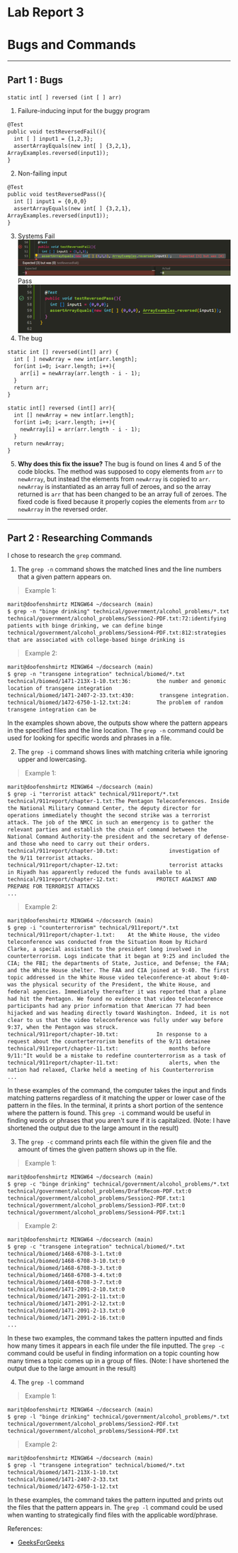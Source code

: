 # Lab Report 3
# Bugs and Commands
---
## Part 1 : Bugs
`static int[ ] reversed (int [ ] arr)`
1. Failure-inducing input for the buggy program
```
@Test
public void testReversedFail(){
  int [ ] input1 = {1,2,3};
  assertArrayEquals(new int[ ] {3,2,1}, ArrayExamples.reversed(input1));
}
```
2.  Non-failing input
```
@Test
public void testReversedPass(){
  int [] input1 = {0,0,0}
  assertArrayEquals(new int[ ] {3,2,1}, ArrayExamples.reversed(input1));
}
```
3.   Systems
    Fail
    ![Image](lab-report-3-part3FAIL.png)
    Pass
    ![Image](lab-report-part3PASS.png)
5.   The bug
```
static int [] reversed(int[] arr) {
  int [ ] newArray = new int[arr.length];
  for(int i=0; i<arr.length; i++){
    arr[i] = newArray(arr.length - i - 1);
  }
  return arr;
}
```

```
static int[] reversed (int[] arr){
  int [] newArray = new int[arr.length];
  for(int i=0; i<arr.length; i++){
    newArray[i] = arr(arr.length - i - 1);
  }
  return newArray;
}
```
5. **Why does this fix the issue?**
The bug is found on lines 4 and 5 of the code blocks. The method was supposed to copy elements from `arr` to `newArray`, but instead the elements from `newArray` is copied to `arr`.  `newArray` is instantiated as an array full of zeroes, and so the array returned is `arr` that has been changed to be an array full of zeroes. The fixed code is fixed because it properly copies the elements from `arr` to `newArray` in the reversed order. 
---
## Part 2 : Researching Commands
I chose to research the `grep` command. 

1. The `grep -n` command shows the matched lines and the line numbers that a given pattern appears on.

> Example 1:

```
marit@doofenshmirtz MINGW64 ~/docsearch (main)
$ grep -n "binge drinking" technical/government/alcohol_problems/*.txt
technical/government/alcohol_problems/Session2-PDF.txt:72:identifying patients with binge drinking, we can define binge
technical/government/alcohol_problems/Session4-PDF.txt:812:strategies that are associated with college-based binge drinking is

```

> Example 2:

```
marit@doofenshmirtz MINGW64 ~/docsearch (main)
$ grep -n "transgene integration" technical/biomed/*.txt
technical/biomed/1471-213X-1-10.txt:36:        the number and genomic location of transgene integration
technical/biomed/1471-2407-2-33.txt:430:        transgene integration.
technical/biomed/1472-6750-1-12.txt:24:        The problem of random transgene integration can be

```
In the examples shown above, the outputs show where the pattern appears in the specified files and the line location. The `grep -n` command could be used for looking for specific words and phrases in a file.

2. The `grep -i` command shows lines with matching criteria while ignoring upper and lowercasing.

> Example 1:

```
marit@doofenshmirtz MINGW64 ~/docsearch (main)
$ grep -i "terrorist attack" technical/911report/*.txt
technical/911report/chapter-1.txt:The Pentagon Teleconferences. Inside the National Military Command Center, the deputy director for operations immediately thought the second strike was a terrorist attack. The job of the NMCC in such an emergency is to gather the relevant parties and establish the chain of command between the National Command Authority-the president and the secretary of defense- and those who need to carry out their orders.
technical/911report/chapter-10.txt:                investigation of the 9/11 terrorist attacks.
technical/911report/chapter-12.txt:                terrorist attacks in Riyadh has apparently reduced the funds available to al
technical/911report/chapter-12.txt:            PROTECT AGAINST AND PREPARE FOR TERRORIST ATTACKS
...
```

> Example 2:

```
marit@doofenshmirtz MINGW64 ~/docsearch (main)
$ grep -i "counterterrorism" technical/911report/*.txt
technical/911report/chapter-1.txt:    At the White House, the video teleconference was conducted from the Situation Room by Richard Clarke, a special assistant to the president long involved in counterterrorism. Logs indicate that it began at 9:25 and included the CIA; the FBI; the departments of State, Justice, and Defense; the FAA; and the White House shelter. The FAA and CIA joined at 9:40. The first topic addressed in the White House video teleconference-at about 9:40-was the physical security of the President, the White House, and federal agencies. Immediately thereafter it was reported that a plane had hit the Pentagon. We found no evidence that video teleconference participants had any prior information that American 77 had been hijacked and was heading directly toward Washington. Indeed, it is not clear to us that the video teleconference was fully under way before 9:37, when the Pentagon was struck.
technical/911report/chapter-10.txt:            In response to a request about the counterterrorism benefits of the 9/11 detainee
technical/911report/chapter-11.txt:                months before 9/11:"It would be a mistake to redefine counterterrorism as a task of
technical/911report/chapter-11.txt:                alerts, when the nation had relaxed, Clarke held a meeting of his Counterterrorism
...
```
In these examples of the command, the computer takes the input and finds matching patterns regardless of it matching the upper or lower case of the pattern in the files. In the terminal, it prints a short portion of the sentence where the pattern is found. This `grep -i` command would be useful in finding words or phrases that you aren't sure if it is capitalized. (Note: I have shortened the output due to the large amount in the result)

3. The `grep -c` command prints each file within the given file and the amount of times the given pattern shows up in the file.

> Example 1:

```
marit@doofenshmirtz MINGW64 ~/docsearch (main)
$ grep -c "binge drinking" technical/government/alcohol_problems/*.txt
technical/government/alcohol_problems/DraftRecom-PDF.txt:0
technical/government/alcohol_problems/Session2-PDF.txt:1
technical/government/alcohol_problems/Session3-PDF.txt:0
technical/government/alcohol_problems/Session4-PDF.txt:1

```

> Example 2:

```
marit@doofenshmirtz MINGW64 ~/docsearch (main)
$ grep -c "transgene integration" technical/biomed/*.txt
technical/biomed/1468-6708-3-1.txt:0
technical/biomed/1468-6708-3-10.txt:0
technical/biomed/1468-6708-3-3.txt:0
technical/biomed/1468-6708-3-4.txt:0
technical/biomed/1468-6708-3-7.txt:0
technical/biomed/1471-2091-2-10.txt:0
technical/biomed/1471-2091-2-11.txt:0
technical/biomed/1471-2091-2-12.txt:0
technical/biomed/1471-2091-2-13.txt:0
technical/biomed/1471-2091-2-16.txt:0
...
```
In these two examples, the command takes the pattern inputted and finds how many times it appears in each file under the file inputted. The `grep -c` command could be useful in finding information on a topic counting how many times a topic comes up in a group of files.
(Note: I have shortened the output due to the large amount in the result)

4. The `grep -l` command 
> Example 1:

```
marit@doofenshmirtz MINGW64 ~/docsearch (main)
$ grep -l "binge drinking" technical/government/alcohol_problems/*.txt
technical/government/alcohol_problems/Session2-PDF.txt
technical/government/alcohol_problems/Session4-PDF.txt
```
> Example 2:

```
marit@doofenshmirtz MINGW64 ~/docsearch (main)
$ grep -l "transgene integration" technical/biomed/*.txt
technical/biomed/1471-213X-1-10.txt
technical/biomed/1471-2407-2-33.txt
technical/biomed/1472-6750-1-12.txt
```

In these examples, the command takes the pattern inputted and prints out the files that the pattern appears in. The `grep -l` command could be used when wanting to strategically find files with the applicable word/phrase.

References:
- [GeeksForGeeks](https://www.geeksforgeeks.org/grep-command-in-unixlinux/)
